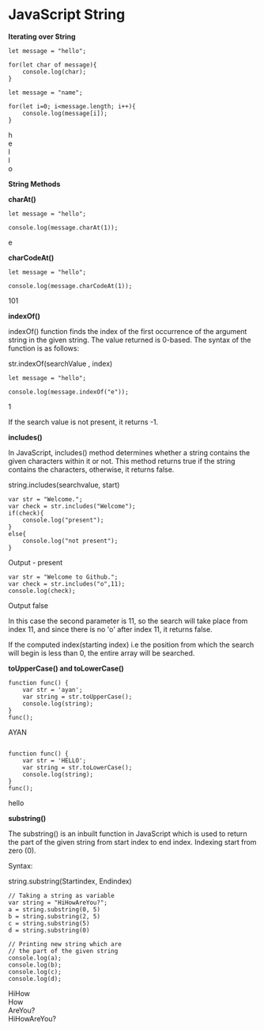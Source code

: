 # JavaScript String

**Iterating over String**

````
let message = "hello";

for(let char of message){
    console.log(char);
}

````
````
let message = "name";

for(let i=0; i<message.length; i++){
    console.log(message[i]);
}

````
h <br/>
e <br/>
l <br/>
l <br/>
o <br/>

**String Methods**

**charAt()**

````
let message = "hello";

console.log(message.charAt(1));
````
e

**charCodeAt()**
````
let message = "hello";

console.log(message.charCodeAt(1));
````
101


**indexOf()**

indexOf() function finds the index of the first occurrence of the argument string in the given string. The value returned is 0-based. The syntax of the function is as follows: 

str.indexOf(searchValue , index)

````
let message = "hello";

console.log(message.indexOf("e"));
````
1

If the search value is not present, it returns -1.

**includes()**

In JavaScript, includes() method determines whether a string contains the given characters within it or not. This method returns true if the string contains the characters, otherwise, it returns false. 

string.includes(searchvalue, start)

````
var str = "Welcome.";
var check = str.includes("Welcome");
if(check){
	console.log("present");
}
else{
	console.log("not present");
}
````

Output - 
present

````
var str = "Welcome to Github.";
var check = str.includes("o",11);
console.log(check);
````

Output
false

In this case the second parameter is 11, so the search will take place from index 11, and since there is no 'o' after index 11, it returns false.

If the computed index(starting index) i.e the position from which the search will begin is less than 0, the entire array will be searched. 

**toUpperCase() and toLowerCase()**

````
function func() {
    var str = 'ayan';
    var string = str.toUpperCase();
    console.log(string);
}
func();
````
AYAN

````

function func() {
    var str = 'HELLO';
    var string = str.toLowerCase();
    console.log(string);
}
func();
````
hello

**substring()**

The substring() is an inbuilt function in JavaScript which is used to return the part of the given string from start index to end index. Indexing start from zero (0). 

Syntax: 

string.substring(Startindex, Endindex)

````
// Taking a string as variable
var string = "HiHowAreYou?";
a = string.substring(0, 5)
b = string.substring(2, 5)
c = string.substring(5)
d = string.substring(0)

// Printing new string which are
// the part of the given string
console.log(a);
console.log(b);
console.log(c);
console.log(d);
````
HiHow <br/>
How <br/>
AreYou? <br/>
HiHowAreYou? <br/>

